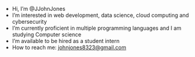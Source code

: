 -  Hi, I’m @JJohnJones
-  I’m interested in web development, data science, cloud computing and cybersecurity
-  I’m currently proficient in multiple programming languages and I am studying Computer science
-  I’m available to be hired as a student intern
-  How to reach me: johnjones8323@gmail.com

<!---
JJohnJones/JJohnJones is a ✨ special ✨ repository because its `README.md` (this file) appears on your GitHub profile.
You can click the Preview link to take a look at your changes.
--->
